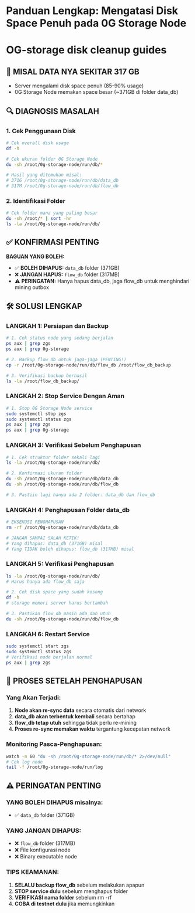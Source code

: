 # Panduan Lengkap: Mengatasi Disk Space Penuh pada 0G Storage Node
# OG-storage disk cleanup guides

## 🚨 **MISAL DATA NYA SEKITAR 317 GB**
- Server mengalami disk space penuh (85-90% usage)
- 0G Storage Node memakan space besar (~371GB di folder data_db)

## 🔍 **DIAGNOSIS MASALAH**

### 1. Cek Penggunaan Disk
```bash
# Cek overall disk usage
df -h

# Cek ukuran folder 0G Storage Node
du -sh /root/0g-storage-node/run/db/*

# Hasil yang ditemukan misal:
# 371G /root/0g-storage-node/run/db/data_db
# 317M /root/0g-storage-node/run/db/flow_db
```

### 2. Identifikasi Folder
```bash
# Cek folder mana yang paling besar
du -sh /root/* | sort -hr
ls -la /root/0g-storage-node/run/db/
```

## ✅ **KONFIRMASI PENTING**

**BAGUAN YANG BOLEH:**
- ✅ **BOLEH DIHAPUS:** `data_db` folder (371GB)
- ❌ **JANGAN HAPUS:** `flow_db` folder (317MB)
- ⚠️ **PERINGATAN:** Hanya hapus data_db, jaga flow_db untuk menghindari mining outbox

## 🛠️ **SOLUSI LENGKAP**

### LANGKAH 1: Persiapan dan Backup

```bash
# 1. Cek status node yang sedang berjalan
ps aux | grep zgs
ps aux | grep 0g-storage

# 2. Backup flow_db untuk jaga-jaga (PENTING!)
cp -r /root/0g-storage-node/run/db/flow_db /root/flow_db_backup

# 3. Verifikasi backup berhasil
ls -la /root/flow_db_backup/
```

### LANGKAH 2: Stop Service Dengan Aman

```bash
# 1. Stop 0G Storage Node service
sudo systemctl stop zgs
sudo systemctl status zgs
ps aux | grep zgs
ps aux | grep 0g-storage
```

### LANGKAH 3: Verifikasi Sebelum Penghapusan

```bash
# 1. Cek struktur folder sekali lagi
ls -la /root/0g-storage-node/run/db/

# 2. Konfirmasi ukuran folder
du -sh /root/0g-storage-node/run/db/data_db
du -sh /root/0g-storage-node/run/db/flow_db

# 3. Pastiin lagi hanya ada 2 folder: data_db dan flow_db
```

### LANGKAH 4: Penghapusan Folder data_db

```bash
# EKSEKUSI PENGHAPUSAN
rm -rf /root/0g-storage-node/run/db/data_db

# JANGAN SAMPAI SALAH KETIK!
# Yang dihapus: data_db (371GB) misal
# Yang TIDAK boleh dihapus: flow_db (317MB) misal
```

### LANGKAH 5: Verifikasi Penghapusan

```bash
ls -la /root/0g-storage-node/run/db/
# Harus hanya ada flow_db saja

# 2. Cek disk space yang sudah kosong
df -h
# storage memori server harus bertambah

# 3. Pastikan flow_db masih ada dan utuh
du -sh /root/0g-storage-node/run/db/flow_db
```

### LANGKAH 6: Restart Service

```bash
sudo systemctl start zgs
sudo systemctl status zgs
# Verifikasi node berjalan normal
ps aux | grep zgs
```

## 🔄 **PROSES SETELAH PENGHAPUSAN**

### Yang Akan Terjadi:
1. **Node akan re-sync data** secara otomatis dari network
2. **data_db akan terbentuk kembali** secara bertahap
3. **flow_db tetap utuh** sehingga tidak perlu re-mining
4. **Proses re-sync memakan waktu** tergantung kecepatan network

### Monitoring Pasca-Penghapusan:
```bash
watch -n 60 "du -sh /root/0g-storage-node/run/db/* 2>/dev/null"
# Cek log node
tail -f /root/0g-storage-node/run/log
```

## ⚠️ **PERINGATAN PENTING**

### YANG BOLEH DIHAPUS misalnya:
- ✅ `data_db` folder (371GB)

### YANG JANGAN DIHAPUS:
- ❌ `flow_db` folder (317MB)
- ❌ File konfigurasi node
- ❌ Binary executable node

### TIPS KEAMANAN:
1. **SELALU backup flow_db** sebelum melakukan apapun
2. **STOP service dulu** sebelum menghapus folder
3. **VERIFIKASI nama folder** sebelum rm -rf
4. **COBA di testnet dulu** jika memungkinkan